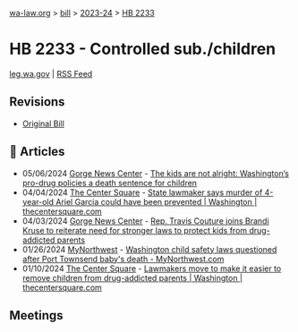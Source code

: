 [wa-law.org](/) > [bill](/bill/) > [2023-24](/bill/2023-24/) > [HB 2233](/bill/2023-24/hb/2233/)

# HB 2233 - Controlled sub./children
[leg.wa.gov](https://app.leg.wa.gov/billsummary?BillNumber=2233&Year=2023&Initiative=false) | [RSS Feed](./rss.xml)

## Revisions
* [Original Bill](1/)

## 📰 Articles
* 05/06/2024 [Gorge News Center](/org/gorge_news_center/) - [The kids are not alright: Washington’s pro-drug policies a death sentence for children](https://gorgenewscenter.com/2024/05/06/the-kids-are-not-alright-washingtons-pro-drug-policies-a-death-sentence-for-children/#:~:text=House%20Bill%202233)
* 04/04/2024 [The Center Square](/org/the_center_square/) - [State lawmaker says murder of 4-year-old Ariel Garcia could have been prevented | Washington | thecentersquare.com](https://www.thecentersquare.com/washington/article_3e44175e-f2c5-11ee-a836-9b93ef0a31e9.html#:~:text=House%20Bill%202233)
* 04/03/2024 [Gorge News Center](/org/gorge_news_center/) - [Rep. Travis Couture joins Brandi Kruse to reiterate need for stronger laws to protect kids from drug-addicted parents](https://gorgenewscenter.com/2024/04/03/rep-travis-couture-joins-brandi-kruse-to-reiterate-need-for-stronger-laws-to-protect-kids-from-drug-addicted-parents/#:~:text=House%20Bill%202233)
* 01/26/2024 [MyNorthwest](/org/mynorthwest/) - [Washington child safety laws questioned after Port Townsend baby's death - MyNorthwest.com](https://mynorthwest.com/3948023/washington-child-safety-laws-criticized-port-townsend-baby-death/#:~:text=House%20Bill%202233)
* 01/10/2024 [The Center Square](/org/the_center_square/) - [Lawmakers move to make it easier to remove children from drug-addicted parents | Washington | thecentersquare.com](https://www.thecentersquare.com/washington/article_95d399c8-b016-11ee-8971-8fa20b429f93.html#:~:text=Bill%202233)

## Meetings